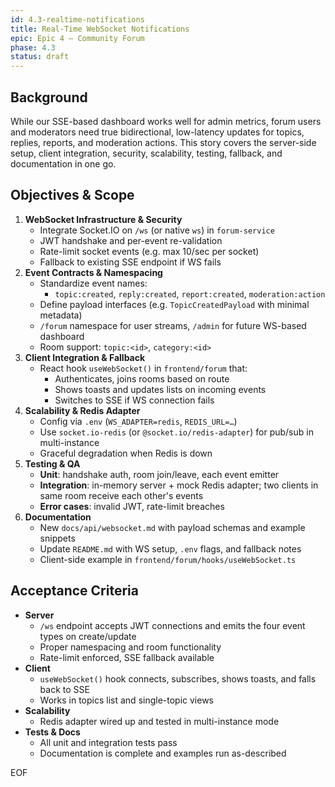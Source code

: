 ```yaml
---
id: 4.3-realtime-notifications
title: Real-Time WebSocket Notifications
epic: Epic 4 – Community Forum
phase: 4.3
status: draft
---
```


## Background
While our SSE-based dashboard works well for admin metrics, forum users and moderators need true bidirectional, low-latency updates for topics, replies, reports, and moderation actions. This story covers the server-side setup, client integration, security, scalability, testing, fallback, and documentation in one go.

## Objectives & Scope
1. **WebSocket Infrastructure & Security**  
   - Integrate Socket.IO on `/ws` (or native `ws`) in `forum-service`  
   - JWT handshake and per-event re-validation  
   - Rate-limit socket events (e.g. max 10/sec per socket)  
   - Fallback to existing SSE endpoint if WS fails  
2. **Event Contracts & Namespacing**  
   - Standardize event names:  
     - `topic:created`, `reply:created`, `report:created`, `moderation:action`  
   - Define payload interfaces (e.g. `TopicCreatedPayload` with minimal metadata)  
   - `/forum` namespace for user streams, `/admin` for future WS-based dashboard  
   - Room support: `topic:<id>`, `category:<id>`  
3. **Client Integration & Fallback**  
   - React hook `useWebSocket()` in `frontend/forum` that:  
     - Authenticates, joins rooms based on route  
     - Shows toasts and updates lists on incoming events  
     - Switches to SSE if WS connection fails  
4. **Scalability & Redis Adapter**  
   - Config via `.env` (`WS_ADAPTER=redis`, `REDIS_URL=…`)  
   - Use `socket.io-redis` (or `@socket.io/redis-adapter`) for pub/sub in multi-instance  
   - Graceful degradation when Redis is down  
5. **Testing & QA**  
   - **Unit**: handshake auth, room join/leave, each event emitter  
   - **Integration**: in-memory server + mock Redis adapter; two clients in same room receive each other's events  
   - **Error cases**: invalid JWT, rate-limit breaches  
6. **Documentation**  
   - New `docs/api/websocket.md` with payload schemas and example snippets  
   - Update `README.md` with WS setup, `.env` flags, and fallback notes  
   - Client-side example in `frontend/forum/hooks/useWebSocket.ts`

## Acceptance Criteria
- **Server**  
  - `/ws` endpoint accepts JWT connections and emits the four event types on create/update  
  - Proper namespacing and room functionality  
  - Rate-limit enforced, SSE fallback available  
- **Client**  
  - `useWebSocket()` hook connects, subscribes, shows toasts, and falls back to SSE  
  - Works in topics list and single-topic views  
- **Scalability**  
  - Redis adapter wired up and tested in multi-instance mode  
- **Tests & Docs**  
  - All unit and integration tests pass  
  - Documentation is complete and examples run as-described  

EOF